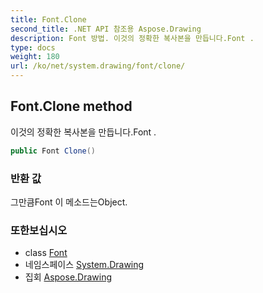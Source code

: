 ```yaml
---
title: Font.Clone
second_title: .NET API 참조용 Aspose.Drawing
description: Font 방법. 이것의 정확한 복사본을 만듭니다.Font .
type: docs
weight: 180
url: /ko/net/system.drawing/font/clone/
---
```

## Font.Clone method

이것의 정확한 복사본을 만듭니다.Font .

```csharp
public Font Clone()
```

### 반환 값

그만큼Font 이 메소드는Object.

### 또한보십시오

* class [Font](../)
* 네임스페이스 [System.Drawing](../../font/)
* 집회 [Aspose.Drawing](../../../)


